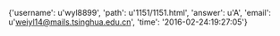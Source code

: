 {'username': u'wyl8899', 'path': u'1151/1151.html', 'answer': u'A', 'email': u'weiyl14@mails.tsinghua.edu.cn', 'time': '2016-02-24:19:27:05'}
